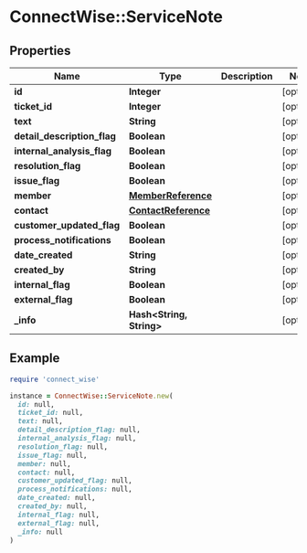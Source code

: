# ConnectWise::ServiceNote

## Properties

| Name | Type | Description | Notes |
| ---- | ---- | ----------- | ----- |
| **id** | **Integer** |  | [optional] |
| **ticket_id** | **Integer** |  | [optional] |
| **text** | **String** |  | [optional] |
| **detail_description_flag** | **Boolean** |  | [optional] |
| **internal_analysis_flag** | **Boolean** |  | [optional] |
| **resolution_flag** | **Boolean** |  | [optional] |
| **issue_flag** | **Boolean** |  | [optional] |
| **member** | [**MemberReference**](MemberReference.md) |  | [optional] |
| **contact** | [**ContactReference**](ContactReference.md) |  | [optional] |
| **customer_updated_flag** | **Boolean** |  | [optional] |
| **process_notifications** | **Boolean** |  | [optional] |
| **date_created** | **String** |  | [optional] |
| **created_by** | **String** |  | [optional] |
| **internal_flag** | **Boolean** |  | [optional] |
| **external_flag** | **Boolean** |  | [optional] |
| **_info** | **Hash&lt;String, String&gt;** |  | [optional] |

## Example

```ruby
require 'connect_wise'

instance = ConnectWise::ServiceNote.new(
  id: null,
  ticket_id: null,
  text: null,
  detail_description_flag: null,
  internal_analysis_flag: null,
  resolution_flag: null,
  issue_flag: null,
  member: null,
  contact: null,
  customer_updated_flag: null,
  process_notifications: null,
  date_created: null,
  created_by: null,
  internal_flag: null,
  external_flag: null,
  _info: null
)
```

